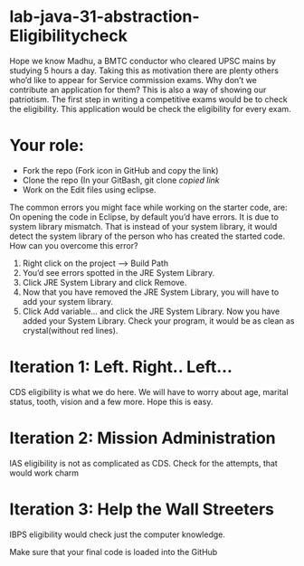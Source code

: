 # lab-java-31-abstraction-Eligibilitycheck

Hope we know Madhu, a BMTC conductor who cleared UPSC mains by studying 5 hours a day. Taking this as motivation there are plenty others who’d like to appear for Service commission exams. Why don’t we contribute an application for them? This is also a way of showing our patriotism. The first step in writing a competitive exams would be to check the eligibility. This application would be check the eligibility for every exam.

# Your role:
* Fork the repo (Fork icon in GitHub and copy the link)
* Clone the repo (In your GitBash, git clone *copied link*
* Work on the Edit files using eclipse.

The common errors you might face while working on the starter code, are:
On opening the code in Eclipse, by default you’d have errors. It is due to system library mismatch. That is instead of your system library, it would detect the system library of the person who has created the started code.
How can you overcome this error?
1. Right click on the project —> Build Path 
2. You’d see errors spotted in the JRE System Library.
3. Click JRE System Library and click Remove.
4. Now that you have removed the JRE System Library, you will have to add your system library.
5. Click Add variable… and click the JRE System Library.
Now you have added your System Library. Check your program, it would be as clean as crystal(without red lines).

# Iteration 1: Left. Right.. Left…
CDS eligibility is what we do here. We will have to worry about age, marital status, tooth, vision and a few more. Hope this is easy.

# Iteration 2: Mission Administration
IAS eligibility is not as complicated as CDS. Check for the attempts, that would work charm

# Iteration 3: Help the Wall Streeters
IBPS eligibility would check just the computer knowledge.

Make sure that your final code is loaded into the GitHub
